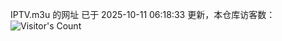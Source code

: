 IPTV.m3u 的网址 已于 2025-10-11 06:18:33 更新，本仓库访客数：![Visitor's Count](https://profile-counter.glitch.me/hero1898_tv/count.svg)
